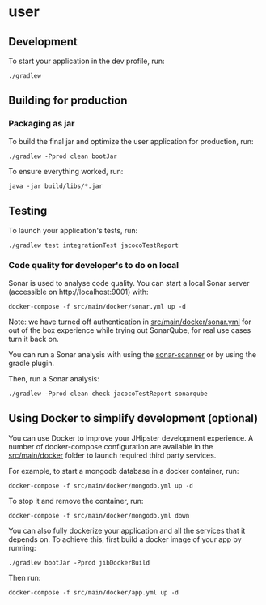 # user

## Development

To start your application in the dev profile, run:
```
./gradlew
```

## Building for production

### Packaging as jar
To build the final jar and optimize the user application for production, run:

```
./gradlew -Pprod clean bootJar
```

To ensure everything worked, run:
```
java -jar build/libs/*.jar
```

## Testing
To launch your application's tests, run:
```
./gradlew test integrationTest jacocoTestReport
```

### Code quality for developer's to do on local
Sonar is used to analyse code quality. You can start a local Sonar server (accessible on http://localhost:9001) with:

```
docker-compose -f src/main/docker/sonar.yml up -d
```

Note: we have turned off authentication in [src/main/docker/sonar.yml](src/main/docker/sonar.yml) for out of the box experience while trying out SonarQube, for real use cases turn it back on.

You can run a Sonar analysis with using the [sonar-scanner](https://docs.sonarqube.org/display/SCAN/Analyzing+with+SonarQube+Scanner) or by using the gradle plugin.

Then, run a Sonar analysis:

```
./gradlew -Pprod clean check jacocoTestReport sonarqube
```

## Using Docker to simplify development (optional)

You can use Docker to improve your JHipster development experience. A number of docker-compose configuration are available in the [src/main/docker](src/main/docker) folder to launch required third party services.

For example, to start a mongodb database in a docker container, run:

```
docker-compose -f src/main/docker/mongodb.yml up -d
```

To stop it and remove the container, run:

```
docker-compose -f src/main/docker/mongodb.yml down
```

You can also fully dockerize your application and all the services that it depends on.
To achieve this, first build a docker image of your app by running:
```
./gradlew bootJar -Pprod jibDockerBuild
```

Then run:

```
docker-compose -f src/main/docker/app.yml up -d
```
